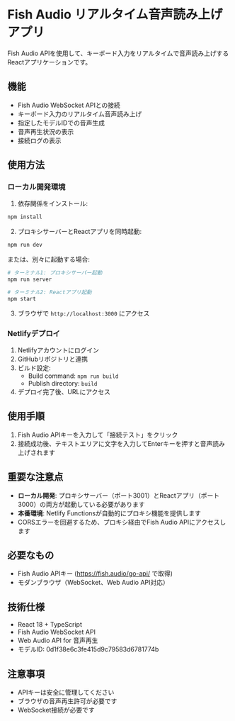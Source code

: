 # Fish Audio リアルタイム音声読み上げアプリ

Fish Audio APIを使用して、キーボード入力をリアルタイムで音声読み上げするReactアプリケーションです。

## 機能

- Fish Audio WebSocket APIとの接続
- キーボード入力のリアルタイム音声読み上げ
- 指定したモデルIDでの音声生成
- 音声再生状況の表示
- 接続ログの表示

## 使用方法

### ローカル開発環境

1. 依存関係をインストール:
```bash
npm install
```

2. プロキシサーバーとReactアプリを同時起動:
```bash
npm run dev
```

または、別々に起動する場合:
```bash
# ターミナル1: プロキシサーバー起動
npm run server

# ターミナル2: Reactアプリ起動  
npm start
```

3. ブラウザで `http://localhost:3000` にアクセス

### Netlifyデプロイ

1. Netlifyアカウントにログイン
2. GitHubリポジトリと連携
3. ビルド設定:
   - Build command: `npm run build`
   - Publish directory: `build`
4. デプロイ完了後、URLにアクセス

## 使用手順

1. Fish Audio APIキーを入力して「接続テスト」をクリック
2. 接続成功後、テキストエリアに文字を入力してEnterキーを押すと音声読み上げされます

## 重要な注意点

- **ローカル開発**: プロキシサーバー（ポート3001）とReactアプリ（ポート3000）の両方が起動している必要があります
- **本番環境**: Netlify Functionsが自動的にプロキシ機能を提供します
- CORSエラーを回避するため、プロキシ経由でFish Audio APIにアクセスします

## 必要なもの

- Fish Audio APIキー (https://fish.audio/go-api/ で取得)
- モダンブラウザ（WebSocket、Web Audio API対応）

## 技術仕様

- React 18 + TypeScript
- Fish Audio WebSocket API
- Web Audio API for 音声再生
- モデルID: 0d1f38e6c3fe415d9c79583d6781774b

## 注意事項

- APIキーは安全に管理してください
- ブラウザの音声再生許可が必要です
- WebSocket接続が必要です